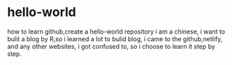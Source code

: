 # hello-world
how to learn github,create a hello-world repository
i am a chinese, i want to bulit a blog by R,so i learned a lot to bulid blog, i came to the github,netlify, and any other websites, i got confused to, so i choose to learn it step by step.
